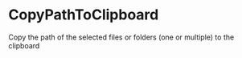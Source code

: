 # CopyPathToClipboard
 Copy the path of the selected files or folders (one or multiple) to the clipboard
